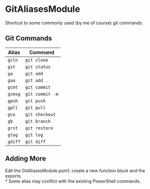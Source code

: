 # GitAliasesModule
Shortcut to some commonly used (by me of course) git commands.

## Git Commands
| Alias   | Command         |
|---------|-----------------|
| `gcln`  | `git clone`     |
| `gst`   | `git status`    |
| `ga`    | `git add`       |
| `gaa`   | `git add .`     |
| `gcmt`  | `git commit`    |
| `gcmsg` | `git commit -m` |
| `gpsh`  | `git push`      |
| `gpll`  | `git pull`      |
| `gco`   | `git checkout`  |
| `gb`    | `git branch`    |
| `grst`  | `git restore`   |
| `glog`  | `git log`       |
| `gdiff` | `git diff`      |

## Adding More
Edit the GitAliasesModule.psm1; create  a new function block and the exports.\
\* Some alias may conflict with the existing PowerShell commands.